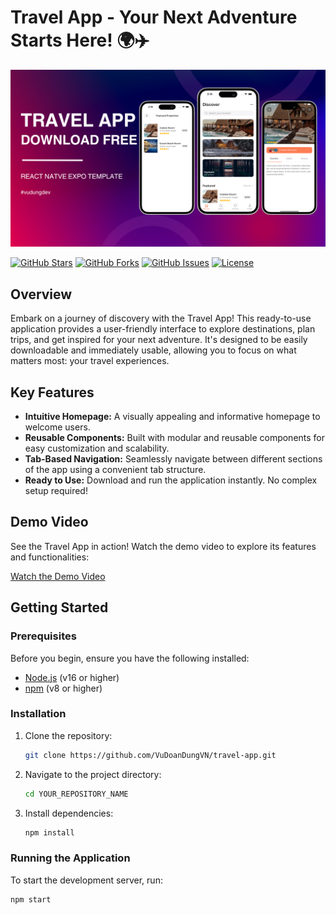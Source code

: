 # Travel App - Your Next Adventure Starts Here! 🌍✈️

![Thumbnail của Travel App](assets/images/thumnail.png)

[![GitHub Stars](https://img.shields.io/github/stars/VuDoanDungVN/travel-app?style=social)](https://github.com/VuDoanDungVN/travel-app)
[![GitHub Forks](https://img.shields.io/github/forks/VuDoanDungVN/travel-app?style=social)](https://github.com/VuDoanDungVN/travel-app)
[![GitHub Issues](https://img.shields.io/github/issues/VuDoanDungVN/travel-app)](https://github.com/VuDoanDungVN/travel-app/issues)
[![License](https://img.shields.io/badge/license-MIT-blue.svg)](LICENSE) <!-- Thay LICENSE bằng tên file license của bạn -->

## Overview

Embark on a journey of discovery with the Travel App! This ready-to-use application provides a user-friendly interface to explore destinations, plan trips, and get inspired for your next adventure. It's designed to be easily downloadable and immediately usable, allowing you to focus on what matters most: your travel experiences.

## Key Features

- **Intuitive Homepage:** A visually appealing and informative homepage to welcome users.
- **Reusable Components:** Built with modular and reusable components for easy customization and scalability.
- **Tab-Based Navigation:** Seamlessly navigate between different sections of the app using a convenient tab structure.
- **Ready to Use:** Download and run the application instantly. No complex setup required!

## Demo Video

See the Travel App in action! Watch the demo video to explore its features and functionalities:

[Watch the Demo Video](https://www.youtube.com/watch?v=Hu3E29qPwo0)

## Getting Started

### Prerequisites

Before you begin, ensure you have the following installed:

- [Node.js](https://nodejs.org/) (v16 or higher)
- [npm](https://www.npmjs.com/) (v8 or higher)

### Installation

1.  Clone the repository:

    ```bash
    git clone https://github.com/VuDoanDungVN/travel-app.git
    ```

2.  Navigate to the project directory:

    ```bash
    cd YOUR_REPOSITORY_NAME
    ```

3.  Install dependencies:

    ```bash
    npm install
    ```

### Running the Application

To start the development server, run:

```bash
npm start
```
